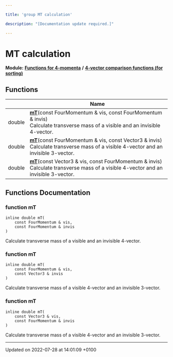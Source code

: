 ```yaml
---

title: 'group MT calculation'

description: "[Documentation update required.]"

---
```


# MT calculation

**Module:** **[Functions for 4-momenta](http://example.org/modules/group__momutils/)** **/** **[4-vector comparison functions (for sorting)](http://example.org/modules/group__momutils__cmp/)**



## Functions

|                | Name           |
| -------------- | -------------- |
| double | **[mT](http://example.org/modules/group__momutils__mt/#function-mt)**(const FourMomentum & vis, const FourMomentum & invis)<br>Calculate transverse mass of a visible and an invisible 4-vector.  |
| double | **[mT](http://example.org/modules/group__momutils__mt/#function-mt)**(const FourMomentum & vis, const Vector3 & invis)<br>Calculate transverse mass of a visible 4-vector and an invisible 3-vector.  |
| double | **[mT](http://example.org/modules/group__momutils__mt/#function-mt)**(const Vector3 & vis, const FourMomentum & invis)<br>Calculate transverse mass of a visible 4-vector and an invisible 3-vector.  |


## Functions Documentation

### function mT

```
inline double mT(
    const FourMomentum & vis,
    const FourMomentum & invis
)
```

Calculate transverse mass of a visible and an invisible 4-vector. 

### function mT

```
inline double mT(
    const FourMomentum & vis,
    const Vector3 & invis
)
```

Calculate transverse mass of a visible 4-vector and an invisible 3-vector. 

### function mT

```
inline double mT(
    const Vector3 & vis,
    const FourMomentum & invis
)
```

Calculate transverse mass of a visible 4-vector and an invisible 3-vector. 





-------------------------------

Updated on 2022-07-28 at 14:01:09 +0100
